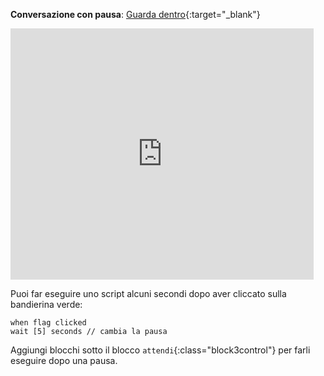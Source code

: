 **Conversazione con pausa**: [Guarda dentro](https://scratch.mit.edu/projects/499336065/editor){:target="_blank"}

<div class="scratch-preview">
  <iframe allowtransparency="true" width="485" height="402" src="https://scratch.mit.edu/projects/embed/499336065/?autostart=false" frameborder="0"></iframe>
</div>

Puoi far eseguire uno script alcuni secondi dopo aver cliccato sulla bandierina verde:

```blocks3
when flag clicked
wait [5] seconds // cambia la pausa
```

Aggiungi blocchi sotto il blocco `attendi`{:class="block3control"} per farli eseguire dopo una pausa. 
